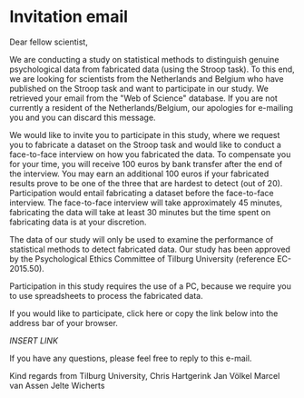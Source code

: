 # Invitation email

Dear fellow scientist,

We are conducting a study on statistical methods to distinguish genuine psychological data from fabricated data (using the Stroop task). To this end, we are looking for scientists from the Netherlands and Belgium who have published on the Stroop task and want to participate in our study. We retrieved your email from the "Web of Science" database. If you are not currently a resident of the Netherlands/Belgium, our apologies for e-mailing you and you can discard this message. 

We would like to invite you to participate in this study, where we request you to fabricate a dataset on the Stroop task and would like to conduct a face-to-face interview on how you fabricated the data. To compensate you for your time, you will receive 100 euros by bank transfer after the end of the interview. You may earn an additional 100 euros if your fabricated results prove to be one of the three that are hardest to detect (out of 20). Participation would entail fabricating a dataset before the face-to-face interview. The face-to-face interview will take approximately 45 minutes, fabricating the data will take at least 30 minutes but the time spent on fabricating data is at your discretion.

The data of our study will only be used to examine the performance of statistical methods to detect fabricated data. Our study has been approved by the Psychological Ethics Committee of Tilburg University (reference EC-2015.50).

Participation in this study requires the use of a PC, because we require you to use spreadsheets to process the fabricated data.

If you would like to participate, click here or copy the link below into the address bar of your browser. 

*INSERT LINK*
<!-- This needs to be incorporated in Qualtrics of course -->

If you have any questions, please feel free to reply to this e-mail.

Kind regards from Tilburg University,
Chris Hartgerink
Jan Völkel
Marcel van Assen
Jelte Wicherts